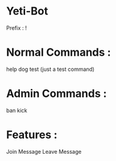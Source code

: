 # Yeti-Bot
Prefix : !

# Normal Commands :
help
dog
test (just a test command)

# Admin Commands :
ban
kick

# Features :
Join Message
Leave Message
